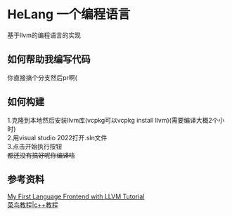 # HeLang 一个编程语言  
基于llvm的编程语言的实现

## 如何帮助我编写代码
你直接搞个分支然后pr啊(

## 如何构建
1.克隆到本地然后安装llvm库(vcpkg可以vcpkg install llvm)(需要编译大概2个小时)  
2.用visual studio 2022打开.sln文件  
3.点击开始执行按钮  
~~都还没有搞好呢你编译啥~~

## 参考资料  
[My First Language Frontend with LLVM Tutorial](https://llvm.org/docs/tutorial/MyFirstLanguageFrontend/index.html#my-first-language-frontend-with-llvm-tutorial)  
[菜鸟教程|c++教程](https://www.runoob.com/cplusplus)
